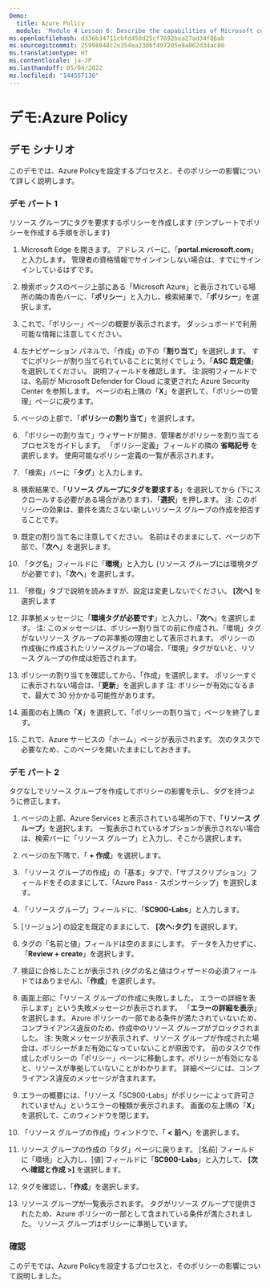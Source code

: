 ```yaml
---
Demo:
  title: Azure Policy
  module: 'Module 4 Lesson 6: Describe the capabilities of Microsoft compliance solutions: Describe Azure Policy'
ms.openlocfilehash: d336b34711cbfd458d25cf7692bea27ad34f86ab
ms.sourcegitcommit: 25998048c2e354ea23d6f497205e8a062d34ac80
ms.translationtype: HT
ms.contentlocale: ja-JP
ms.lasthandoff: 05/04/2022
ms.locfileid: "144557136"
---
```

# <a name="demo-azure-policy"></a>デモ:Azure Policy

## <a name="demo-scenario"></a>デモ シナリオ

このデモでは、Azure Policyを設定するプロセスと、そのポリシーの影響について詳しく説明します。

### <a name="demo-part-1"></a>デモ パート 1

リソース グループにタグを要求するポリシーを作成します (テンプレートでポリシーを作成する手順を示します)

1. Microsoft Edge を開きます。 アドレス バーに、「**portal.microsoft.com**」と入力します。  管理者の資格情報でサインインしない場合は、すでにサインインしているはずです。

1. 検索ボックスのページ上部にある「Microsoft Azure」と表示されている場所の隣の青色バーに、「**ポリシー**」と入力し、検索結果で、「**ポリシー**」を選択します。

1. これで、「ポリシー」ページの概要が表示されます。 ダッシュボードで利用可能な情報に注意してください。

1. 左ナビゲーション パネルで、「作成」の下の「**割り当て**」を選択します。  すでにポリシーが割り当てられていることに気付くでしょう。「**ASC 既定値**」を選択してください。  説明フィールドを確認します。 注:説明フィールドでは、名前が Microsoft Defender for Cloud に変更された Azure Security Center を参照します。  ページの右上隅の「**X**」を選択して、「ポリシーの管理」ページに戻ります。

1. ページの上部で、「**ポリシーの割り当て**」を選択します。

1. 「ポリシーの割り当て」ウィザードが開き、管理者がポリシーを割り当てるプロセスをガイドします。  「ポリシー定義」フィールドの隣の **省略記号** を選択します。  使用可能なポリシー定義の一覧が表示されます。  

1. 「検索」バーに「**タグ**」と入力します。

1. 検索結果で、「**リソース グループにタグを要求する**」を選択してから (下にスクロールする必要がある場合があります)、「**選択**」を押します。  注: このポリシーの効果は、要件を満たさない新しいリソース グループの作成を拒否することです。  

1. 既定の割り当て名に注意してください。  名前はそのままにして、ページの下部で、「**次へ**」を選択します。

1. 「タグ名」フィールドに「**環境**」と入力し (リソース グループには環境タグが必要です)、「**次へ**」を選択します。  

1. 「修復」タブで説明を読みますが、設定は変更しないでください。 **[次へ]** を選択します

1. 非準拠メッセージに「**環境タグが必要です**」と入力し、「**次へ**」を選択します。 注: このメッセージは、ポリシー割り当ての前に作成され、「環境」タグがないリソース グループの非準拠の理由として表示されます。  ポリシーの作成後に作成されたリソースグループの場合、「環境」タグがないと、リソース グループの作成は拒否されます。

1. ポリシーの割り当てを確認してから、「作成」を選択します。  ポリシーすぐに表示されない場合は、「**更新**」を選択します 注: ポリシーが有効になるまで、最大で 30 分かかる可能性があります。

1. 画面の右上隅の「**X**」を選択して、「ポリシーの割り当て」ページを終了します。

1. これで、Azure サービスの「ホーム」ページが表示されます。  次のタスクで必要なため、このページを開いたままにしておきます。

### <a name="demo-part-2"></a>デモ パート 2

タグなしでリソース グループを作成してポリシーの影響を示し、タグを持つように修正します。

1. ページの上部、Azure Services と表示されている場所の下で、「**リソース グループ**」を選択します。 一覧表示されているオプションが表示されない場合は、検索バーに「リソース グループ」と入力し、そこから選択します。

1. ページの左下隅で、「 **+ 作成**」を選択します。

1. 「リソース グループの作成」の「基本」タブで、「サブスクリプション」フィールドをそのままにして、「Azure Pass - スポンサーシップ」を選択します。

1. 「リソース グループ」フィールドに、「**SC900-Labs**」と入力します。

1. [リージョン] の設定を既定のままにして、 **[次へ:タグ]** を選択します。

1. タグの「名前と値」フィールドは空のままにします。  データを入力せずに、「**Review + create**」を選択します。

1. 検証に合格したことが表示され (タグの名と値はウィザードの必須フィールドではありません)、「**作成**」を選択します。

1. 画面上部に「リソース グループの作成に失敗しました。 エラーの詳細を表示します」という失敗メッセージが表示されます。  「**エラーの詳細を表示**」を選択します。 Azure ポリシーの一部である条件が満たされていないため、コンプライアンス違反のため、作成中のリソース グループがブロックされました。 注: 失敗メッセージが表示されず、リソース グループが作成された場合は、ポリシーがまだ有効になっていないことが原因です。  前のタスクで作成したポリシーの「ポリシー」ページに移動します。ポリシーが有効になると、リソースが準拠していないことがわかります。  詳細ページには、コンプライアンス違反のメッセージが含まれます。

1. エラーの概要には、「リソース「SC900-Labs」がポリシーによって許可されていません」というエラーの種類が表示されます。  画面の左上隅の「**X**」を選択して、このウィンドウを閉じます。

1. 「リソース グループの作成」ウィンドウで、「 **< 前へ**」を選択します。

1. リソース グループの作成の「タグ」ページに戻ります。  [名前] フィールドに「環境」と入力し、[値] フィールドに「**SC900-Labs**」と入力して、 **[次へ:確認と作成 >]** を選択します。

1. タグを確認し、「**作成**」を選択します。

1. リソース グループが一覧表示されます。  タグがリソース グループで提供されたため、Azure ポリシーの一部として含まれている条件が満たされました。  リソース グループはポリシーに準拠しています。

### <a name="review"></a>確認

このデモでは、Azure Policyを設定するプロセスと、そのポリシーの影響について説明しました。
